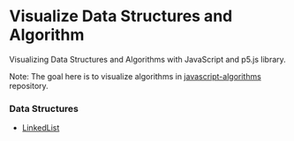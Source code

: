 # Visualize Data Structures and Algorithm

Visualizing Data Structures and Algorithms with JavaScript and p5.js library.

Note: The goal here is to visualize algorithms in [javascript-algorithms
](https://github.com/trekhleb/javascript-algorithms) repository.

### Data Structures

* [LinkedList](https://github.com/amirfeqhi/visual-javascript-algorithms/tree/master/linked-list)